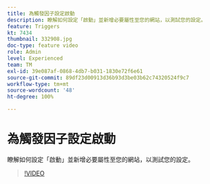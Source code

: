 ```yaml
---
title: 為觸發因子設定啟動
description: 瞭解如何設定「啟動」並新增必要屬性至您的網站，以測試您的設定。
feature: Triggers
kt: 7434
thumbnail: 332908.jpg
doc-type: feature video
role: Admin
level: Experienced
team: TM
exl-id: 39e087af-0868-4db7-b031-1830e72f6e61
source-git-commit: 89df23d00913d36b93d3be03b62c74320524f9c7
workflow-type: tm+mt
source-wordcount: '48'
ht-degree: 100%

---
```


# 為觸發因子設定啟動

瞭解如何設定「啟動」並新增必要屬性至您的網站，以測試您的設定。

>[!VIDEO](https://video.tv.adobe.com/v/332908?quality=12&learn=on)
